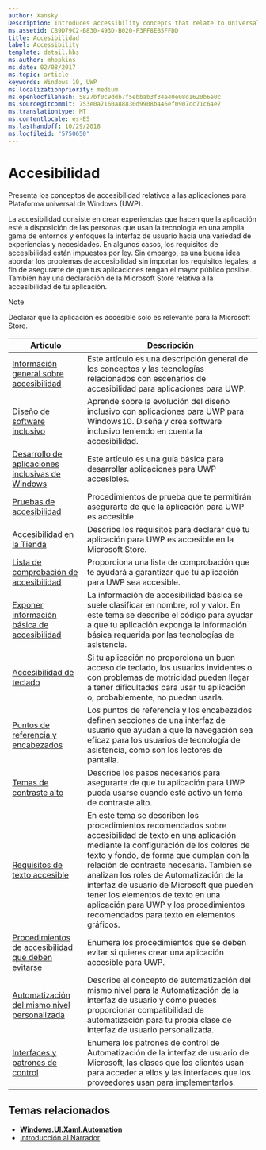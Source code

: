```yaml
---
author: Xansky
Description: Introduces accessibility concepts that relate to Universal Windows Platform (UWP) apps.
ms.assetid: C89D79C2-B830-493D-B020-F3FF8EB5FFDD
title: Accesibilidad
label: Accessibility
template: detail.hbs
ms.author: mhopkins
ms.date: 02/08/2017
ms.topic: article
keywords: Windows 10, UWP
ms.localizationpriority: medium
ms.openlocfilehash: 5827bf0c9ddb7f5ebbab3f34e40e08d1620b6e0c
ms.sourcegitcommit: 753e0a7160a88830d9908b446ef0907cc71c64e7
ms.translationtype: MT
ms.contentlocale: es-ES
ms.lasthandoff: 10/29/2018
ms.locfileid: "5750650"
---
```

# <a name="accessibility"></a>Accesibilidad  



Presenta los conceptos de accesibilidad relativos a las aplicaciones para Plataforma universal de Windows (UWP).

La accesibilidad consiste en crear experiencias que hacen que la aplicación esté a disposición de las personas que usan la tecnología en una amplia gama de entornos y enfoques la interfaz de usuario hacia una variedad de experiencias y necesidades. En algunos casos, los requisitos de accesibilidad están impuestos por ley. Sin embargo, es una buena idea abordar los problemas de accesibilidad sin importar los requisitos legales, a fin de asegurarte de que tus aplicaciones tengan el mayor público posible. También hay una declaración de la Microsoft Store relativa a la accesibilidad de tu aplicación.

> [!NOTE]
> Declarar que la aplicación es accesible solo es relevante para la Microsoft Store.

| Artículo | Descripción |
|---------|-------------|
| [Información general sobre accesibilidad](accessibility-overview.md) | Este artículo es una descripción general de los conceptos y las tecnologías relacionados con escenarios de accesibilidad para aplicaciones para UWP. |
| [Diseño de software inclusivo](designing-inclusive-software.md) | Aprende sobre la evolución del diseño inclusivo con aplicaciones para UWP para Windows10.  Diseña y crea software inclusivo teniendo en cuenta la accesibilidad. |
| [Desarrollo de aplicaciones inclusivas de Windows](developing-inclusive-windows-apps.md) | Este artículo es una guía básica para desarrollar aplicaciones para UWP accesibles. |
| [Pruebas de accesibilidad](accessibility-testing.md) | Procedimientos de prueba que te permitirán asegurarte de que la aplicación para UWP es accesible. |
| [Accesibilidad en la Tienda](accessibility-in-the-store.md) | Describe los requisitos para declarar que tu aplicación para UWP es accesible en la Microsoft Store. |
| [Lista de comprobación de accesibilidad](accessibility-checklist.md) | Proporciona una lista de comprobación que te ayudará a garantizar que tu aplicación para UWP sea accesible. |
| [Exponer información básica de accesibilidad](basic-accessibility-information.md) | La información de accesibilidad básica se suele clasificar en nombre, rol y valor. En este tema se describe el código para ayudar a que tu aplicación exponga la información básica requerida por las tecnologías de asistencia. |
| [Accesibilidad de teclado](keyboard-accessibility.md) | Si tu aplicación no proporciona un buen acceso de teclado, los usuarios invidentes o con problemas de motricidad pueden llegar a tener dificultades para usar tu aplicación o, probablemente, no puedan usarla. |
| [Puntos de referencia y encabezados](landmarks-and-headings.md) | Los puntos de referencia y los encabezados definen secciones de una interfaz de usuario que ayudan a que la navegación sea eficaz para los usuarios de tecnología de asistencia, como son los lectores de pantalla. |
| [Temas de contraste alto](high-contrast-themes.md) | Describe los pasos necesarios para asegurarte de que tu aplicación para UWP pueda usarse cuando esté activo un tema de contraste alto. |
| [Requisitos de texto accesible](accessible-text-requirements.md) | En este tema se describen los procedimientos recomendados sobre accesibilidad de texto en una aplicación mediante la configuración de los colores de texto y fondo, de forma que cumplan con la relación de contraste necesaria. También se analizan los roles de Automatización de la interfaz de usuario de Microsoft que pueden tener los elementos de texto en una aplicación para UWP y los procedimientos recomendados para texto en elementos gráficos. |
| [Procedimientos de accesibilidad que deben evitarse](practices-to-avoid.md) | Enumera los procedimientos que se deben evitar si quieres crear una aplicación accesible para UWP. |
| [Automatización del mismo nivel personalizada](custom-automation-peers.md) | Describe el concepto de automatización del mismo nivel para la Automatización de la interfaz de usuario y cómo puedes proporcionar compatibilidad de automatización para tu propia clase de interfaz de usuario personalizada. |
| [Interfaces y patrones de control](control-patterns-and-interfaces.md) | Enumera los patrones de control de Automatización de la interfaz de usuario de Microsoft, las clases que los clientes usan para acceder a ellos y las interfaces que los proveedores usan para implementarlos. |

## <a name="related-topics"></a>Temas relacionados  
* [**Windows.UI.Xaml.Automation**](https://msdn.microsoft.com/library/windows/apps/BR209179) 
* [Introducción al Narrador](https://support.microsoft.com/en-us/help/22798/windows-10-narrator-get-started)